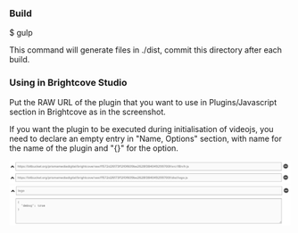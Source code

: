 ### Build
$ gulp

This command will generate files in ./dist, commit this directory after each build.

### Using in Brightcove Studio
Put the RAW URL of the plugin that you want to use in Plugins/Javascript section in Brightcove as in the screenshot.

If you want the plugin to be executed during initialisation of videojs, you need to declare an empty entry in "Name, Options" section, with name for the name of the plugin and "{}" for the option.

![Alt text](/screenshots/plugins.png?raw=true "Optional Title")
![Alt text](/screenshots/options.png?raw=true "Optional Title")
